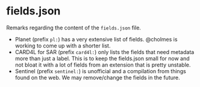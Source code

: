 # fields.json

Remarks regarding the content of the `fields.json` file.

* Planet (prefix `pl:`) has a very extensive list of fields. @cholmes is working to come up with a shorter list.
* CARD4L for SAR (prefix `card4l:`) only lists the fields that need metadata more than just a label. This is to keep the fields.json small for now and not bloat it with a lot of fields from an extension that is pretty unstable.
* Sentinel (prefix `sentinel:`) is unofficial and a compilation from things found on the web. We may remove/change the fields in the future.